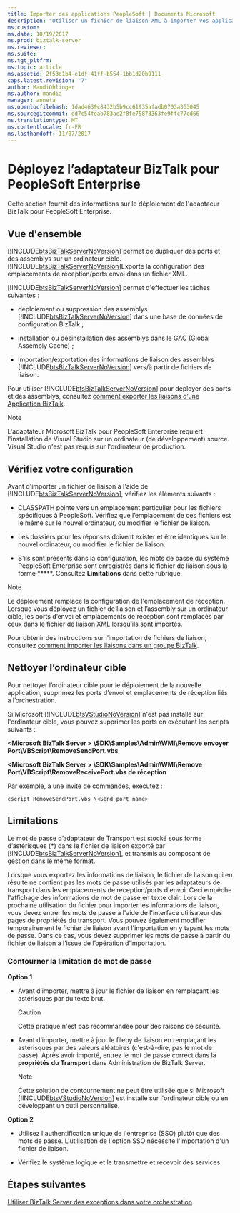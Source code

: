 ```yaml
---
title: Importer des applications PeopleSoft | Documents Microsoft
description: "Utiliser un fichier de liaison XML à importer vos applications de l’adaptateur PeopleSoft dans BizTalk Server et lire toutes les restrictions lors de l’importation"
ms.custom: 
ms.date: 10/19/2017
ms.prod: biztalk-server
ms.reviewer: 
ms.suite: 
ms.tgt_pltfrm: 
ms.topic: article
ms.assetid: 2f53d1b4-e1df-41ff-b554-1bb1d20b9111
caps.latest.revision: "7"
author: MandiOhlinger
ms.author: mandia
manager: anneta
ms.openlocfilehash: 1dad4639c8432b5b9cc61935afadb0703a363045
ms.sourcegitcommit: dd7c54feab783ae2f8fe75873363fe9ffc77cd66
ms.translationtype: MT
ms.contentlocale: fr-FR
ms.lasthandoff: 11/07/2017
---
```

# <a name="deploy-biztalk-adapter-for-peoplesoft-enterprise"></a>Déployez l’adaptateur BizTalk pour PeopleSoft Enterprise
Cette section fournit des informations sur le déploiement de l'adaptaeur BizTalk pour PeopleSoft Enterprise.  

## <a name="overview"></a>Vue d'ensemble
[!INCLUDE[btsBizTalkServerNoVersion](../includes/btsbiztalkservernoversion-md.md)] permet de dupliquer des ports et des assemblys sur un ordinateur cible. [!INCLUDE[btsBizTalkServerNoVersion](../includes/btsbiztalkservernoversion-md.md)]Exporte la configuration des emplacements de réception/ports envoi dans un fichier XML.  
  
 [!INCLUDE[btsBizTalkServerNoVersion](../includes/btsbiztalkservernoversion-md.md)] permet d'effectuer les tâches suivantes :  
  
-   déploiement ou suppression des assemblys [!INCLUDE[btsBizTalkServerNoVersion](../includes/btsbiztalkservernoversion-md.md)] dans une base de données de configuration BizTalk ;  
  
-   installation ou désinstallation des assemblys dans le GAC (Global Assembly Cache) ;  
  
-   importation/exportation des informations de liaison des assemblys [!INCLUDE[btsBizTalkServerNoVersion](../includes/btsbiztalkservernoversion-md.md)] vers/à partir de fichiers de liaison.  
  
Pour utiliser [!INCLUDE[btsBizTalkServerNoVersion](../includes/btsbiztalkservernoversion-md.md)] pour déployer des ports et des assemblys, consultez [comment exporter les liaisons d’une Application BizTalk](../core/how-to-export-bindings-for-a-biztalk-application.md).  
  
> [!NOTE]
>  L'adaptateur Microsoft BizTalk pour PeopleSoft Enterprise requiert l'installation de Visual Studio sur un ordinateur (de développement) source. Visual Studio n'est pas requis sur l'ordinateur de production.  

## <a name="confirm-your-setup"></a>Vérifiez votre configuration
Avant d'importer un fichier de liaison à l'aide de [!INCLUDE[btsBizTalkServerNoVersion](../includes/btsbiztalkservernoversion-md.md)], vérifiez les éléments suivants :  
  
-   CLASSPATH pointe vers un emplacement particulier pour les fichiers spécifiques à PeopleSoft. Vérifiez que l’emplacement de ces fichiers est le même sur le nouvel ordinateur, ou modifier le fichier de liaison.  
  
-   Les dossiers pour les réponses doivent exister et être identiques sur le nouvel ordinateur, ou modifier le fichier de liaison.  
  
-   S'ils sont présents dans la configuration, les mots de passe du système PeopleSoft Enterprise sont enregistrés dans le fichier de liaison sous la forme *****. Consultez **Limitations** dans cette rubrique.

> [!NOTE]
>  Le déploiement remplace la configuration de l'emplacement de réception. Lorsque vous déployez un fichier de liaison et l’assembly sur un ordinateur cible, les ports d’envoi et emplacements de réception sont remplacés par ceux dans le fichier de liaison XML lorsqu’ils sont importés.  
  
 Pour obtenir des instructions sur l’importation de fichiers de liaison, consultez [comment importer les liaisons dans un groupe BizTalk](../core/how-to-import-bindings-into-a-biztalk-group.md). 
  
## <a name="clean-the-target-computer"></a>Nettoyer l’ordinateur cible
Pour nettoyer l’ordinateur cible pour le déploiement de la nouvelle application, supprimez les ports d’envoi et emplacements de réception liés à l’orchestration.  
  
Si Microsoft [!INCLUDE[btsVStudioNoVersion](../includes/btsvstudionoversion-md.md)] n'est pas installé sur l'ordinateur cible, vous pouvez supprimer les ports en exécutant les scripts suivants :  
  
**\<Microsoft BizTalk Server > \SDK\Samples\Admin\WMI\Remove envoyer Port\VBScript\RemoveSendPort.vbs**  
  
**\<Microsoft BizTalk Server > \SDK\Samples\Admin\WMI\Remove Port\VBScript\RemoveReceivePort.vbs de réception**  
  
Par exemple, à une invite de commandes, exécutez :  
  
```
cscript RemoveSendPort.vbs \<Send port name>
```

## <a name="limitations"></a>Limitations
Le mot de passe d’adaptateur de Transport est stocké sous forme d’astérisques (*) dans le fichier de liaison exporté par [!INCLUDE[btsBizTalkServerNoVersion](../includes/btsbiztalkservernoversion-md.md)], et transmis au composant de gestion dans le même format.  
  
 Lorsque vous exportez les informations de liaison, le fichier de liaison qui en résulte ne contient pas les mots de passe utilisés par les adaptateurs de transport dans les emplacements de réception/ports d'envoi. Ceci empêche l'affichage des informations de mot de passe en texte clair. Lors de la prochaine utilisation du fichier pour importer les informations de liaison, vous devez entrer les mots de passe à l'aide de l'interface utilisateur des pages de propriétés du transport. Vous pouvez également modifier temporairement le fichier de liaison avant l'importation en y tapant les mots de passe. Dans ce cas, vous devez supprimer les mots de passe à partir du fichier de liaison à l’issue de l’opération d’importation.  
  

### <a name="work-around-the-password-limitation"></a>Contourner la limitation de mot de passe  

**Option 1**   
  
-   Avant d’importer, mettre à jour le fichier de liaison en remplaçant les astérisques par du texte brut.  
  
    > [!CAUTION]
    >  Cette pratique n'est pas recommandée pour des raisons de sécurité.  
  
-   Avant d’importer, mettre à jour le fileby de liaison en remplaçant les astérisques par des valeurs aléatoires (c'est-à-dire, pas le mot de passe). Après avoir importé, entrez le mot de passe correct dans la **propriétés du Transport** dans Administration de BizTalk Server.  
  
    > [!NOTE]
    >  Cette solution de contournement ne peut être utilisée que si Microsoft [!INCLUDE[btsVStudioNoVersion](../includes/btsvstudionoversion-md.md)] est installé sur l'ordinateur cible ou en développant un outil personnalisé.  
  
**Option 2**  
  
-   Utilisez l'authentification unique de l'entreprise (SSO) plutôt que des mots de passe. L'utilisation de l'option SSO nécessite l'importation d'un fichier de liaison.  
  
- Vérifiez le système logique et le transmettre et recevoir des services. 
  
## <a name="next-steps"></a>Étapes suivantes
[Utiliser BizTalk Server des exceptions dans votre orchestration](../core/using-biztalk-server-exception-handling2.md)